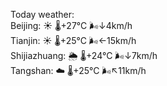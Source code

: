 Today weather:  
Beijing: ☀️   🌡️+27°C 🌬️↓4km/h  
Tianjin: ☀️   🌡️+25°C 🌬️←15km/h  
Shijiazhuang: 🌦   🌡️+24°C 🌬️↓7km/h  
Tangshan: ☁️   🌡️+25°C 🌬️↖11km/h  
